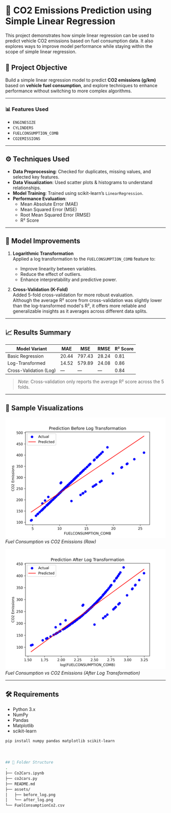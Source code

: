 # 🚗 CO2 Emissions Prediction using Simple Linear Regression

This project demonstrates how simple linear regression can be used to predict vehicle CO2 emissions based on fuel consumption data. It also explores ways to improve model performance while staying within the scope of simple linear regression.

## 📌 Project Objective

Build a simple linear regression model to predict **CO2 emissions (g/km)** based on **vehicle fuel consumption**, and explore techniques to enhance performance without switching to more complex algorithms.

---

### 📊 Features Used

- `ENGINESIZE`
- `CYLINDERS`
- `FUELCONSUMPTION_COMB`
- `CO2EMISSIONS`

---

## ⚙️ Techniques Used

- **Data Preprocessing**: Checked for duplicates, missing values, and selected key features.
- **Data Visualization**: Used scatter plots & histograms to understand relationships.
- **Model Training**: Trained using scikit-learn’s `LinearRegression`.
- **Performance Evaluation**:
  - Mean Absolute Error (MAE)
  - Mean Squared Error (MSE)
  - Root Mean Squared Error (RMSE)
  - R² Score

---

## 🚀 Model Improvements

1. **Logarithmic Transformation**  
   Applied a log transformation to the `FUELCONSUMPTION_COMB` feature to:
   - Improve linearity between variables.
   - Reduce the effect of outliers.
   - Enhance interpretability and predictive power.

2. **Cross-Validation (K-Fold)**  
   Added 5-fold cross-validation for more robust evaluation.  
   Although the average R² score from cross-validation was slightly lower than the log-transformed model's R², it offers more reliable and generalizable insights as it averages across different data splits.

---

## 📈 Results Summary

| Model Variant           | MAE   | MSE   | RMSE  | R² Score |
|------------------------|-------|-------|-------|----------|
| Basic Regression       | 20.44 | 797.43| 28.24 | 0.81     |
| Log-Transformed        | 14.52 | 579.89| 24.08 | 0.86     |
| Cross-Validation (Log) |   —   |   —   |   —   | 0.84     |

> *Note*: Cross-validation only reports the average R² score across the 5 folds.

---

## 📸 Sample Visualizations

![Scatter Plot - Before Log](assets/before_log.png)  
*Fuel Consumption vs CO2 Emissions (Raw)*

![Scatter Plot - After Log](assets/after_log.png)  
*Fuel Consumption vs CO2 Emissions (After Log Transformation)*

---

## 🛠 Requirements

- Python 3.x
- NumPy
- Pandas
- Matplotlib
- scikit-learn

```bash
pip install numpy pandas matplotlib scikit-learn

 

## 📁 Folder Structure
.
├── Co2Cars.ipynb
├── co2cars.py
├── README.md
├── assets/
│   ├── before_log.png
│   └── after_log.png
└── FuelConsumptionCo2.csv


```
